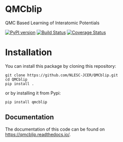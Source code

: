 # QMCblip

QMC Based Learning of Interatomic Potentials

[![PyPI version](https://badge.fury.io/py/QMCblip.svg)](https://badge.fury.io/py/QMCblip) 
[![Build Status](https://github.com/NLESC-JCER/QMCblip/workflows/self-hosted-build/badge.svg)](https://github.com/NLESC-JCER/QMCblip/actions)
[![Coverage Status](https://coveralls.io/repos/github/NLESC-JCER/QMCblip/badge.svg?branch=master)](https://coveralls.io/github/NLESC-JCER/QMCblip?branch=master)

# Installation

You can install this package by cloning this repository:
```
git clone https://github.com/NLESC-JCER/QMCblip.git
cd QMCblip
pip install .
```

or by installing it from Pypi:
```
pip install qmcblip
```
## Documentation

The documentation of this code can be found on https://qmcblip.readthedocs.io/.
